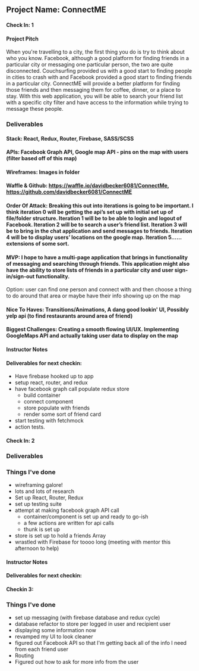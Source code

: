 ## Project Name: ConnectME

#### Check In: 1

#### Project Pitch

When you're travelling to a city, the first thing you do is try to think about who you know. Facebook, although a good platform for finding friends in a particular city or messaging one particular person, the two are quite disconnected. Couchsurfing provided us with a good start to finding people in cities to crash with and Facebook provided a good start to finding friends in a particular city. ConnectME will provide a better platform for finding those friends and then messaging them for coffee, dinner, or a place to stay. With this web application, you will be able to search your friend list with a specific city filter and have access to the information while trying to message these people. 

### Deliverables

#### Stack: React, Redux, Router, Firebase, SASS/SCSS

#### APIs: Facebook Graph API, Google map API - pins on the map with users (filter based off of this map)

#### Wireframes: Images in folder

#### Waffle & Github: https://waffle.io/davidbecker6081/ConnectMe, https://github.com/davidbecker6081/ConnectME

#### Order Of Attack: Breaking this out into iterations is going to be important. I think iteration 0 will be getting the api’s set up with initial set up of file/folder structure. Iteration 1 will be to be able to login and logout of Facebook. Iteration 2 will be to search a user’s friend list. Iteration 3 will be to bring in the chat application and send messages to friends. Iteration 4 will be to display users’ locations on the google map. Iteration 5……extensions of some sort. 

#### MVP: I hope to have a multi-page application that brings in functionality of messaging and searching through friends. This application might also have the ability to store lists of friends in a particular city and user sign-in/sign-out functionality. 
Option: user can find one person and connect with and then choose a thing to do around that area or maybe have their info showing up on the map

#### Nice To Haves: Transitions/Animations, A dang good lookin' UI, Possibly yelp api (to find restaurants around area of friend)

#### Biggest Challenges: Creating a smooth flowing UI/UX. Implementing GoogleMaps API and actually taking user data to display on the map

#### Instructor Notes

#### Deliverables for next checkin:

  - Have firebase hooked up to app 
  - setup react, router, and redux 
  - have facebook graph call populate redux store 
      - build container 
      - connect component 
      - store populate with friends 
      - render some sort of friend card 
  - start testing with fetchmock 
  - action tests. 
  
  
  #### Check In: 2

### Deliverables

### Things I've done

- wireframing galore!
- lots and lots of research
- Set up React, Router, Redux
- set up testing suite
- attempt at making facebook graph API call
  - container/component is set up and ready to go-ish
  - a few actions are written for api calls
  - thunk is set up
- store is set up to hold a friends Array
- wrastled with Firebase for toooo long (meeting with mentor this afternoon to help)


#### Instructor Notes

#### Deliverables for next checkin:

#### Checkin 3:

### Things I've done
  - set up messaging (with firebase database and redux cycle)
  - database refactor to store per logged in user and recipient user
  - displaying some information now
  - revamped my UI to look cleaner
  - figured out Facebook API so that I'm getting back all of the info I need from each friend user
  - Routing
  - Figured out how to ask for more info from the user



